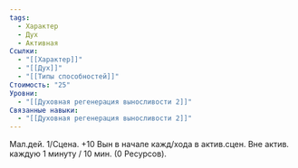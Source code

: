 ```yaml
---
tags:
  - Характер
  - Дух
  - Активная
Ссылки:
  - "[[Характер]]"
  - "[[Дух]]"
  - "[[Типы способностей]]"
Стоимость: "25"
Уровни:
  - "[[Духовная регенерация выносливости 2]]"
Связанные навыки:
  - "[[Духовная регенерация выносливости 2]]"
---
```

Мал.дей. 1/Сцена. +10 Вын в начале кажд/хода в актив.сцен. Вне актив. каждую 1 минуту / 10 мин. (0 Ресурсов).